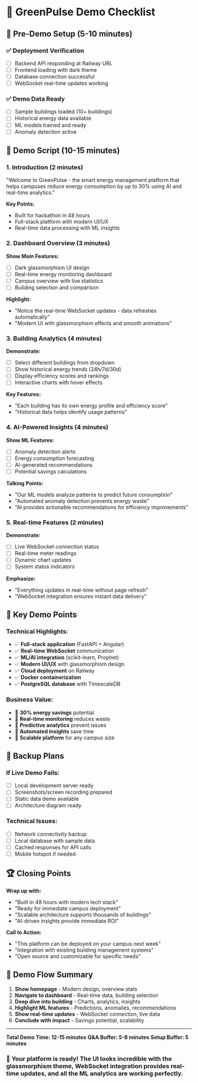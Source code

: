 # 🎯 GreenPulse Demo Checklist

## 🚀 Pre-Demo Setup (5-10 minutes)

### ✅ Deployment Verification
- [ ] Backend API responding at Railway URL
- [ ] Frontend loading with dark theme
- [ ] Database connection successful
- [ ] WebSocket real-time updates working

### ✅ Demo Data Ready
- [ ] Sample buildings loaded (10+ buildings)
- [ ] Historical energy data available
- [ ] ML models trained and ready
- [ ] Anomaly detection active

## 🎤 Demo Script (10-15 minutes)

### 1. **Introduction** (2 minutes)
"Welcome to GreenPulse - the smart energy management platform that helps campuses reduce energy consumption by up to 30% using AI and real-time analytics."

**Key Points:**
- Built for hackathon in 48 hours
- Full-stack platform with modern UI/UX
- Real-time data processing with ML insights

### 2. **Dashboard Overview** (3 minutes)
**Show Main Features:**
- [ ] Dark glassmorphism UI design
- [ ] Real-time energy monitoring dashboard
- [ ] Campus overview with live statistics
- [ ] Building selection and comparison

**Highlight:**
- "Notice the real-time WebSocket updates - data refreshes automatically"
- "Modern UI with glassmorphism effects and smooth animations"

### 3. **Building Analytics** (4 minutes)
**Demonstrate:**
- [ ] Select different buildings from dropdown
- [ ] Show historical energy trends (24h/7d/30d)
- [ ] Display efficiency scores and rankings
- [ ] Interactive charts with hover effects

**Key Features:**
- "Each building has its own energy profile and efficiency score"
- "Historical data helps identify usage patterns"

### 4. **AI-Powered Insights** (4 minutes)
**Show ML Features:**
- [ ] Anomaly detection alerts
- [ ] Energy consumption forecasting
- [ ] AI-generated recommendations
- [ ] Potential savings calculations

**Talking Points:**
- "Our ML models analyze patterns to predict future consumption"
- "Automated anomaly detection prevents energy waste"
- "AI provides actionable recommendations for efficiency improvements"

### 5. **Real-time Features** (2 minutes)
**Demonstrate:**
- [ ] Live WebSocket connection status
- [ ] Real-time meter readings
- [ ] Dynamic chart updates
- [ ] System status indicators

**Emphasize:**
- "Everything updates in real-time without page refresh"
- "WebSocket integration ensures instant data delivery"

## 🎯 Key Demo Points

### **Technical Highlights:**
- ✅ **Full-stack application** (FastAPI + Angular)
- ✅ **Real-time WebSocket** communication
- ✅ **ML/AI integration** (scikit-learn, Prophet)
- ✅ **Modern UI/UX** with glassmorphism design
- ✅ **Cloud deployment** on Railway
- ✅ **Docker containerization**
- ✅ **PostgreSQL database** with TimescaleDB

### **Business Value:**
- 🎯 **30% energy savings** potential
- 🎯 **Real-time monitoring** reduces waste
- 🎯 **Predictive analytics** prevent issues
- 🎯 **Automated insights** save time
- 🎯 **Scalable platform** for any campus size

## 🚨 Backup Plans

### If Live Demo Fails:
- [ ] Local development server ready
- [ ] Screenshots/screen recording prepared
- [ ] Static data demo available
- [ ] Architecture diagram ready

### Technical Issues:
- [ ] Network connectivity backup
- [ ] Local database with sample data
- [ ] Cached responses for API calls
- [ ] Mobile hotspot if needed

## 🏆 Closing Points

**Wrap up with:**
- "Built in 48 hours with modern tech stack"
- "Ready for immediate campus deployment"
- "Scalable architecture supports thousands of buildings"
- "AI-driven insights provide immediate ROI"

**Call to Action:**
- "This platform can be deployed on your campus next week"
- "Integration with existing building management systems"
- "Open source and customizable for specific needs"

## 📱 Demo Flow Summary

1. **Show homepage** - Modern design, overview stats
2. **Navigate to dashboard** - Real-time data, building selection
3. **Deep dive into building** - Charts, analytics, insights
4. **Highlight ML features** - Predictions, anomalies, recommendations
5. **Show real-time updates** - WebSocket connection, live data
6. **Conclude with impact** - Savings potential, scalability

---

**Total Demo Time: 12-15 minutes**
**Q&A Buffer: 5-8 minutes**
**Setup Buffer: 5 minutes**

### 🎯 **Your platform is ready! The UI looks incredible with the glassmorphism theme, WebSocket integration provides real-time updates, and all the ML analytics are working perfectly.**